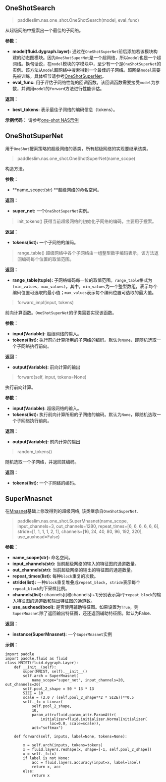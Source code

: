## OneShotSearch
>paddleslim.nas.one_shot.OneShotSearch(model, eval_func)

从超级网络中搜索出一个最佳的子网络。

**参数：**
- **model(fluid.dygraph.layer):** 通过在`OneShotSuperNet`前后添加若该模块构建的动态图模块。因为`OneShotSuperNet`是一个超网络，所以`model`也是一个超网络。换句话说，在`model`模块的字模块中，至少有一个是`OneShotSuperNet`的实例。该方法从`model`超网络中搜索得到一个最佳的子网络。超网络`model`需要先被训练，具体细节请参考[OneShotSuperNet]()。
- **eval_func:** 用于评估子网络性能的回调函数。该回调函数需要接受`model`为参数，并调用`model`的`forward`方法进行性能评估。

**返回：**
- **best_tokens:** 表示最佳子网络的编码信息（tokens）。

**示例代码：**
请参考[one-shot NAS示例]()


## OneShotSuperNet

用于`OneShot`搜索策略的超级网络的基类，所有超级网络的实现要继承该类。

>paddleslim.nas.one_shot.OneShotSuperNet(name_scope)

构造方法。

**参数：**
- **name_scope:(str) **超级网络的命名空间。

**返回：**
- **super_net:** 一个`OneShotSuperNet`实例。

>init_tokens()
获得当前超级网络的初始化子网络的编码，主要用于搜索。

**返回：**
- **tokens(list<int>):** 一个子网络的编码。

>range_table()
超级网络中各个子网络由一组整型数字编码表示，该方法返回编码每个位置的取值范围。

**返回：**
- **range_table(tuple):** 子网络编码每一位的取值范围。`range_table`格式为`(min_values, max_values)`，其中，`min_values`为一个整型数组，表示每个编码位置可选取的最小值；`max_values`表示每个编码位置可选取的最大值。

>forward_impl(input, tokens)

前向计算函数。`OneShotSuperNet`的子类需要实现该函数。

**参数：**
- **input(Variable):** 超级网络的输入。
- **tokens(list<int>):** 执行前向计算所用的子网络的编码。默认为`None`，即随机选取一个子网络执行前向。

**返回：**
- **output(Variable):** 前向计算的输出

>forward(self, input, tokens=None)

执行前向计算。

**参数：**
- **input(Variable):** 超级网络的输入。
- **tokens(list<int>):** 执行前向计算所用的子网络的编码。默认为`None`，即随机选取一个子网络执行前向。

**返回：**
- **output(Variable):** 前向计算的输出


>random_tokens()

随机选取一个子网络，并返回其编码。

**返回：**
- **tokens(list<int>):** 一个子网络的编码。

## SuperMnasnet

在[Mnasnet](https://arxiv.org/abs/1807.11626)基础上修改得到的超级网络, 该类继承自`OneShotSuperNet`.

>paddleslim.nas.one_shot.SuperMnasnet(name_scope, input_channels=3, out_channels=1280, repeat_times=[6, 6, 6, 6, 6, 6], stride=[1, 1, 1, 1, 2, 1], channels=[16, 24, 40, 80, 96, 192, 320], use_auxhead=False)

**参数：**
- **name_scope(str):** 命名空间。
- **input_channels(str):** 当前超级网络的输入的特征图的通道数量。
- **out_channels(str):** 当前超级网络的输出的特征图的通道数量。
- **repeat_times(list):** 每种`block`重复的次数。
- **stride(list):** 一种`block`重复堆叠成`repeat_block`，`stride`表示每个`repeat_block`的下采样比例。
- **channels(list):** channels[i]和channels[i+1]分别表示第i个`repeat_block`的输入特征图的通道数和输出特征图的通道数。
- **use_auxhead(bool):** 是否使用辅助特征图。如果设置为`True`，则`SuperMnasnet`除了返回输出特征图，还还返回辅助特征图。默认为False.

**返回：**

- **instance(SuperMnasnet):** 一个`SuperMnasnet`实例

**示例：**
```
import paddle
import paddle.fluid as fluid
class MNIST(fluid.dygraph.Layer):
    def __init__(self):
        super(MNIST, self).__init__()
        self.arch = SuperMnasnet(
            name_scope="super_net", input_channels=20, out_channels=20)
        self.pool_2_shape = 50 * 13 * 13
        SIZE = 10
        scale = (2.0 / (self.pool_2_shape**2 * SIZE))**0.5
        self._fc = Linear(
            self.pool_2_shape,
            10,
            param_attr=fluid.param_attr.ParamAttr(
                initializer=fluid.initializer.NormalInitializer(
                    loc=0.0, scale=scale)),
            act="softmax")

    def forward(self, inputs, label=None, tokens=None):

        x = self.arch(inputs, tokens=tokens)
        x = fluid.layers.reshape(x, shape=[-1, self.pool_2_shape])
        x = self._fc(x)
        if label is not None:
            acc = fluid.layers.accuracy(input=x, label=label)
            return x, acc
        else:
            return x

```

